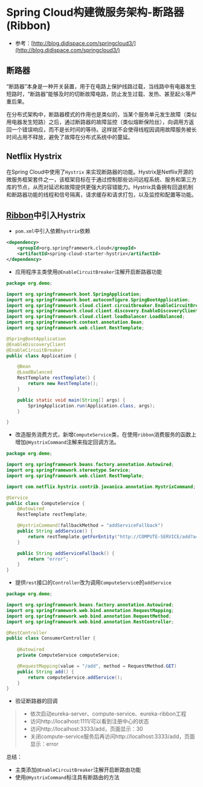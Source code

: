 # Spring Cloud构建微服务架构-断路器(Ribbon)

- 参考：[http://blog.didispace.com/springcloud3/](http://blog.didispace.com/springcloud3/)


## 断路器

“断路器”本身是一种开关装置，用于在电路上保护线路过载，当线路中有电器发生短路时，“断路器”能够及时的切断故障电路，防止发生过载、发热、甚至起火等严重后果。

在分布式架构中，断路器模式的作用也是类似的，当某个服务单元发生故障（类似用电器发生短路）之后，通过断路器的故障监控（类似熔断保险丝），向调用方返回一个错误响应，而不是长时间的等待。这样就不会使得线程因调用故障服务被长时间占用不释放，避免了故障在分布式系统中的蔓延。

## Netflix Hystrix

在Spring Cloud中使用了`Hystrix` 来实现断路器的功能。Hystrix是Netflix开源的微服务框架套件之一，该框架目标在于通过控制那些访问远程系统、服务和第三方库的节点，从而对延迟和故障提供更强大的容错能力。Hystrix具备拥有回退机制和断路器功能的线程和信号隔离，请求缓存和请求打包，以及监控和配置等功能。


## [Ribbon](https://github.com/916812579/spring-cloud/tree/master/demo3)中引入Hystrix

- `pom.xml`中引入依赖`hystrix`依赖
```xml
<dependency>
    <groupId>org.springframework.cloud</groupId>
    <artifactId>spring-cloud-starter-hystrix</artifactId>
</dependency>
```

- 应用程序主类使用`@EnableCircuitBreaker`注解开启断路器功能

```java
package org.demo;

import org.springframework.boot.SpringApplication;
import org.springframework.boot.autoconfigure.SpringBootApplication;
import org.springframework.cloud.client.circuitbreaker.EnableCircuitBreaker;
import org.springframework.cloud.client.discovery.EnableDiscoveryClient;
import org.springframework.cloud.client.loadbalancer.LoadBalanced;
import org.springframework.context.annotation.Bean;
import org.springframework.web.client.RestTemplate;

@SpringBootApplication
@EnableDiscoveryClient
@EnableCircuitBreaker
public class Application {

	@Bean
	@LoadBalanced
	RestTemplate restTemplate() {
		return new RestTemplate();
	}

	public static void main(String[] args) {
		SpringApplication.run(Application.class, args);
	}

}

```

- 改造服务消费方式，新增`ComputeService`类，在使用`ribbon`消费服务的函数上增加`@HystrixCommand`注解来指定回调方法。

```java
package org.demo;

import org.springframework.beans.factory.annotation.Autowired;
import org.springframework.stereotype.Service;
import org.springframework.web.client.RestTemplate;

import com.netflix.hystrix.contrib.javanica.annotation.HystrixCommand;

@Service
public class ComputeService {
	@Autowired
	RestTemplate restTemplate;

	@HystrixCommand(fallbackMethod = "addServiceFallback")
	public String addService() {
		return restTemplate.getForEntity("http://COMPUTE-SERVICE/add?a=10&b=20", String.class).getBody();
	}

	public String addServiceFallback() {
		return "error";
	}
}
```
- 提供`rest`接口的`Controller`改为调用`ComputeServic`e的`addService`
```java
package org.demo;

import org.springframework.beans.factory.annotation.Autowired;
import org.springframework.web.bind.annotation.RequestMapping;
import org.springframework.web.bind.annotation.RequestMethod;
import org.springframework.web.bind.annotation.RestController;

@RestController
public class ConsumerController {
	
	@Autowired
	private ComputeService computeService;

	@RequestMapping(value = "/add", method = RequestMethod.GET)
	public String add() {
		return computeService.addService();
	}
}
```
- 验证断路器的回调

> - 依次启动eureka-server、compute-service、eureka-ribbon工程
> - 访问http://localhost:1111/可以看到注册中心的状态
> - 访问http://localhost:3333/add，页面显示：30
> - 关闭compute-service服务后再访问http://localhost:3333/add，页面显示：error

总结：
- 主类添加`@EnableCircuitBreaker`注解开启断路由功能
- 使用`@HystrixCommand`标注具有断路由的方法